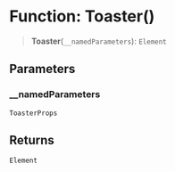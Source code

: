 # Function: Toaster()

> **Toaster**(`__namedParameters`): `Element`

## Parameters

### \_\_namedParameters

`ToasterProps`

## Returns

`Element`

